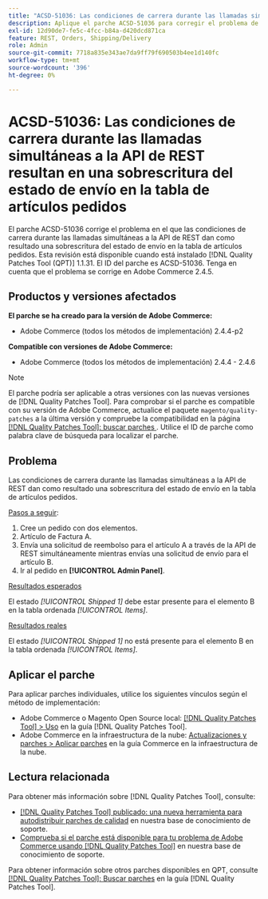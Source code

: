 ```yaml
---
title: "ACSD-51036: Las condiciones de carrera durante las llamadas simultáneas a la API REST resultan en una sobrescritura del estado de envío"
description: Aplique el parche ACSD-51036 para corregir el problema de Adobe Commerce donde hay condiciones de carrera durante las llamadas simultáneas a la API de REST, lo que provoca una sobrescritura del estado de envío en la tabla de artículos pedidos.
exl-id: 12d90de7-fe5c-4fcc-b84a-d420dcd871ca
feature: REST, Orders, Shipping/Delivery
role: Admin
source-git-commit: 7718a835e343ae7da9ff79f690503b4ee1d140fc
workflow-type: tm+mt
source-wordcount: '396'
ht-degree: 0%

---
```


# ACSD-51036: Las condiciones de carrera durante las llamadas simultáneas a la API de REST resultan en una sobrescritura del estado de envío en la tabla de artículos pedidos

El parche ACSD-51036 corrige el problema en el que las condiciones de carrera durante las llamadas simultáneas a la API de REST dan como resultado una sobrescritura del estado de envío en la tabla de artículos pedidos. Esta revisión está disponible cuando está instalado [!DNL Quality Patches Tool (QPT)] 1.1.31. El ID del parche es ACSD-51036. Tenga en cuenta que el problema se corrige en Adobe Commerce 2.4.5.

## Productos y versiones afectados

**El parche se ha creado para la versión de Adobe Commerce:**

* Adobe Commerce (todos los métodos de implementación) 2.4.4-p2

**Compatible con versiones de Adobe Commerce:**

* Adobe Commerce (todos los métodos de implementación) 2.4.4 - 2.4.6

>[!NOTE]
>
>El parche podría ser aplicable a otras versiones con las nuevas versiones de [!DNL Quality Patches Tool]. Para comprobar si el parche es compatible con su versión de Adobe Commerce, actualice el paquete `magento/quality-patches` a la última versión y compruebe la compatibilidad en la página [[!DNL Quality Patches Tool]: buscar parches ](https://experienceleague.adobe.com/tools/commerce-quality-patches/index.html). Utilice el ID de parche como palabra clave de búsqueda para localizar el parche.

## Problema

Las condiciones de carrera durante las llamadas simultáneas a la API de REST dan como resultado una sobrescritura del estado de envío en la tabla de artículos pedidos.

<u>Pasos a seguir</u>:

1. Cree un pedido con dos elementos.
1. Artículo de Factura A.
1. Envía una solicitud de reembolso para el artículo A a través de la API de REST simultáneamente mientras envías una solicitud de envío para el artículo B.
1. Ir al pedido en **[!UICONTROL Admin Panel]**.

<u>Resultados esperados</u>

El estado *[!UICONTROL Shipped 1]* debe estar presente para el elemento B en la tabla ordenada *[!UICONTROL Items]*.

<u>Resultados reales</u>

El estado *[!UICONTROL Shipped 1]* no está presente para el elemento B en la tabla ordenada *[!UICONTROL Items]*.

## Aplicar el parche

Para aplicar parches individuales, utilice los siguientes vínculos según el método de implementación:

* Adobe Commerce o Magento Open Source local: [[!DNL Quality Patches Tool] > Uso](https://experienceleague.adobe.com/docs/commerce-operations/tools/quality-patches-tool/usage.html) en la guía [!DNL Quality Patches Tool].
* Adobe Commerce en la infraestructura de la nube: [Actualizaciones y parches > Aplicar parches](https://experienceleague.adobe.com/docs/commerce-cloud-service/user-guide/develop/upgrade/apply-patches.html) en la guía Commerce en la infraestructura de la nube.

## Lectura relacionada

Para obtener más información sobre [!DNL Quality Patches Tool], consulte:

* [[!DNL Quality Patches Tool] publicado: una nueva herramienta para autodistribuir parches de calidad](/help/announcements/adobe-commerce-announcements/magento-quality-patches-released-new-tool-to-self-serve-quality-patches.md) en nuestra base de conocimiento de soporte.
* [Comprueba si el parche está disponible para tu problema de Adobe Commerce usando [!DNL Quality Patches Tool]](/help/support-tools/patches-available-in-qpt-tool/check-patch-for-magento-issue-with-magento-quality-patches.md) en nuestra base de conocimiento de soporte.

Para obtener información sobre otros parches disponibles en QPT, consulte [[!DNL Quality Patches Tool]: Buscar parches](https://experienceleague.adobe.com/tools/commerce-quality-patches/index.html) en la guía [!DNL Quality Patches Tool].
